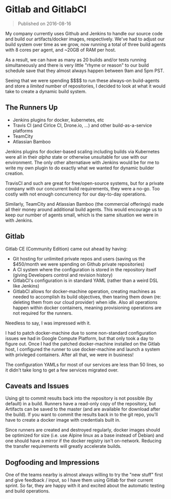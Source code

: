 # Gitlab and GitlabCI

> Published on 2016-08-16

My company currently uses Github and Jenkins to handle our source code and build
our artifacts/docker images, respectively. We\'ve had to adjust our build system
over time as we grow, now running a total of three build agents with 8 cores per
agent, and \~20GB of RAM per host.

As a result, we can have as many as 20 builds and/or tests running
simultaneously and there is very little \"rhyme or reason\" to our build
schedule save that they almost always happen between 9am and 5pm PST.

Seeing that we were spending \$\$\$\$ to run these always-on build-agents and
store a *limited* number of repositories, I decided to look at what it would
take to create a dynamic build system.

## The Runners Up

- Jenkins plugins for docker, kubernetes, etc
- Travis CI (and Cirlce CI, Drone.io, \...) and other build-as-a-service
  platforms
- TeamCity
- Atlassian Bamboo

Jenkins plugins for docker-based scaling including builds via Kubernetes were
all in their *alpha* state or otherwise unsuitable for use with our environment.
The only other alternatiave with Jenkins would be for me to write my own plugin
to do exactly what we wanted for dynamic builder creation.

TravisCI and such are great for free/open-source systems, but for a private
company with our concurrent build requirements, they were a no-go. Too costly
with not enough concurrency for our day-to-day operations.

Similarly, TeamCity and Atlassian Bamboo (the commercial offerings) made all
their money around additional build agents. This would encourage us to keep our
number of agents small, which is the same situation we were in with Jenkins.

## Gitlab

Gitlab CE (Community Edition) came out ahead by having:

- Git hosting for unlimited private repos and users (saving us the \$450/month
  we were spending on Github private repositories)
- A CI system where the configuration is stored in the repository itself (giving
  Developers control and revision history)
- GitlabCI\'s configuration is in standard YAML (rather than a weird DSL like
  Jenkins)
- GitlabCI allows for docker-machine operation, creating machines as needed to
  accomplish its build objectives, then tearing them down (re: deleting them
  from our cloud provider) when idle. Also all operations happen within docker
  containers, meaning provisioning operations are not required for the runners.

Needless to say, I was impressed with it.

I had to patch docker-machine due to some non-standard configuration issues we
had in Google Compute Platform, but that only took a day to figure out. Once I
had the patched docker-machine installed on the Gitlab host, I configured the
runner to use docker-machine and launch a system with privleged containers.
After all that, we were in business!

The configuration YAMLs for most of our services are less than 50 lines, so it
didn't take long to get a few services migrated over.

## Caveats and Issues

Using git to commit results back into the repository is not possible (by
default) in a build. Runners have a read-only copy of the repository, but
Artifacts can be saved to the master (and are available for download after the
build). If you want to commit the results back in to the git repo, you\'ll have
to create a docker image with credentials built in.

Since runners are created and destroyed regularly, docker images should be
optimized for size (i.e. use Alpine linux as a base instead of Debian) and one
should have a mirror if the docker registry isn\'t on-network. Reducing the
transfer requirements will greatly accelerate builds.

## Dogfooding and Impressions

One of the teams nearby is almost always willing to try the \"new stuff\" first
and give feedback / input, so I have them using Gitlab for their current sprint.
So far, they are happy with it and excited about the automatic testing and build
operations.